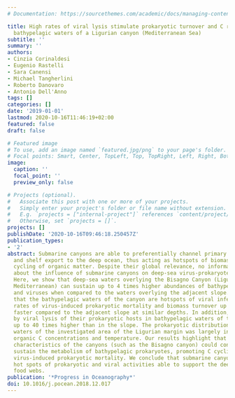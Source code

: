 ```yaml
---
# Documentation: https://sourcethemes.com/academic/docs/managing-content/

title: High rates of viral lysis stimulate prokaryotic turnover and C recycling in
  bathypelagic waters of a Ligurian canyon (Mediterranean Sea)
subtitle: ''
summary: ''
authors:
- Cinzia Corinaldesi
- Eugenio Rastelli
- Sara Canensi
- Michael Tangherlini
- Roberto Danovaro
- Antonio Dell'Anno
tags: []
categories: []
date: '2019-01-01'
lastmod: 2020-10-16T11:46:19+02:00
featured: false
draft: false

# Featured image
# To use, add an image named `featured.jpg/png` to your page's folder.
# Focal points: Smart, Center, TopLeft, Top, TopRight, Left, Right, BottomLeft, Bottom, BottomRight.
image:
  caption: ''
  focal_point: ''
  preview_only: false

# Projects (optional).
#   Associate this post with one or more of your projects.
#   Simply enter your project's folder or file name without extension.
#   E.g. `projects = ["internal-project"]` references `content/project/deep-learning/index.md`.
#   Otherwise, set `projects = []`.
projects: []
publishDate: '2020-10-16T09:46:18.250457Z'
publication_types:
- '2'
abstract: Submarine canyons are able to preferentially channel primary production
  and shelf export to the deep ocean, thus acting as hotspots of biomass and biogeochemical
  cycling of organic matter. Despite their global relevance, no information is available
  about the influence of submarine canyons on deep-sea virus-prokaryote interactions.
  Here, we show that deep-sea waters overlying the Bisagno Canyon (Ligurian Sea, NW
  Mediterranean) can sustain up to 4 times higher abundances of bathypelagic prokaryotes
  and viruses when compared to the waters overlying the adjacent slope. We also report
  that the bathypelagic waters of the canyon are hotspots of viral infections, with
  rates of virus-induced prokaryotic mortality and biomass turnover up to 10 times
  faster compared to the adjacent slope at similar depths. In addition, C released
  by viral lysis of their prokaryotic hosts in bathypelagic waters of the canyon was
  up to 40 times higher than in the slope. The prokaryotic distribution in bathypelagic
  waters of the investigated area of the Ligurian margin was largely influenced by
  organic C concentrations and temperature. Our results highlight that the peculiar
  characteristics of the canyons (such as the Bisagno canyon) could contribute to
  sustain the metabolism of bathypelagic prokaryotes, promoting C cycling through
  virus-induced prokaryotic mortality. We conclude that submarine canyons could represent
  hot spots of prokaryotic and viral activities able to support the deep-sea pelagic
  food webs.
publication: '*Progress in Oceanography*'
doi: 10.1016/j.pocean.2018.12.017
---
```


